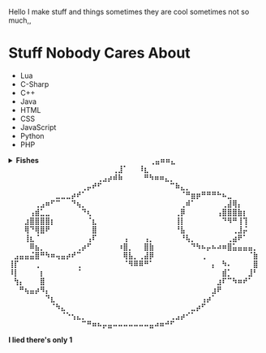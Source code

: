 Hello I make stuff and things sometimes they are cool sometimes not so much,,

# Stuff Nobody Cares About

- Lua
- C-Sharp
- C++
- Java
- HTML
- CSS
- JavaScript
- Python
- PHP

<details>
<summary><b>Fishes</b<</summary>
⠀⠀⠀⠀⠀⠀⠀⠀⠀⠀⠀⠀⠀⠀⠀⠀⠀⠀⠀⠀⠀⢀⣤⠶⠶⣄
⠀⠀⠀⠀⠀⠀⠀⠀⠀⠀⠀⠀⠀⠀⠀⠀⠀⠀⠀⠀⢀⣸⠁⠀⠀⠸⣆
⠀⠀⠀⠀⠀⠀⠀⠀⠀⠀⠀⠀⠀⠀⠀⠀⠀⢀⣠⡴⠾⠷⠀⠀⠀⠀⠛⠳⠶⠶⣄⡀
⠀⠀⠀⠀⠀⠀⠀⠀⠀⠀⠀⠀⠀⠀⢀⡤⠞⠋⠀⠀⠀⠀⠀⠀⠀⠀⠀⠀⠀⠀⠀⠉⠷⣄⡀
⠀⠀⠀⠀⠀⠀⠀⠀⠀⣀⣀⣀⡴⠞⠁⠀⠀⠀⠀⠀⠀⠀⠀⠀⠀⠀⠀⠀⠀⠀⠀⠀⠀⠈⠛⣶⡶⠛⠛⠛⠓⠦⣀
⠀⠀⠀⠀⠀⢀⣠⠶⠋⠉⠀⠀⠙⢦⡀⠀⠀⠀⠀⠀⠀⠀⠀⠀⠀⠀⠀⠀⠀⠀⠀⠀⠀⢀⠾⠁⠀⠀⠀⠀⠀⢀⣼⢿⡄
⠀⠀⠀⠀⢠⣾⣁⣀⠀⠀⠀⠀⠀⠀⠙⢆⠀⠀⠀⠀⠀⠀⠀⠀⠀⠀⠀⠀⠀⠀⠀⠀⢀⡿⠀⠀⠀⠀⠀⠀⢠⣿⣿⣿⣷⡆
⠀⠀⠀⣰⣿⣿⣿⣿⡆⠀⠀⠀⠀⠀⠀⠈⣆⠀⠀⠀⠀⠀⠀⠀⠀⠀⠀⠀⠀⠀⠀⠀⢸⡇⠀⠀⠀⠀⠀⠀⠀⠙⠻⠛⢸⢹
⠀⠀⠀⢿⠙⢿⣿⠟⠀⠀⠀⠀⠀⠀⠀⠀⣿⠀⠀⠀⠀⠀⠀⠀⠀⠀⠀⠀⠀⠀⠀⠀⠘⣧⠀⠀⠀⠀⠀⠀⠀⠀⠀⢀⣸⡬
⠀⠀⠀⢸⣆⠈⠀⠀⠀⠀⠀⠀⠀⠀⠀⢠⠏⠀⠀⠀⠀⠀⢠⠀⠀⠀⢠⡀⠀⠀⠀⠀⠀⠘⢧⡀⠀⠀⠀⠀⠀⠀⢀⣴⠟⠁
⠀⠀⠀⠀⠿⣦⡀⠀⠀⠀⠀⠀⠀⢀⡴⠋⠀⠀⠀⠀⠀⠰⣿⡀⠀⠀⣿⣷⠀⠀⠀⠀⠀⠀⠀⠙⠳⠦⡤⠦⠴⠶⣿⣥⣤⣤⣤⡀
⠀⣠⣤⣤⣬⣿⠛⠳⠶⢤⣤⡴⠞⠉⠀⠀⠀⠀⠀⠀⠀⠀⢿⣧⡀⢀⣼⡿⠀⠀⠀⠀⠀⠀⠀⠀⠀⢀⠀⠀⠀⠀⠀⠀⠀⠀⠈⣷
⢸⡏⠀⠀⠀⢀⠀⠀⠀⠀⠀⠀⠀⢀⠀⠀⠀⠀⠀⠀⠀⠀⠈⠻⠿⠿⠛⠁⠀⠀⠀⠀⠀⠀⠀⠀⠀⠀⠀⡄⠀⠳⠄⠀⠀⠀⠀⣿
⠸⡇⠀⠀⠀⠀⡆⠀⠀⠀⠀⠀⠀⠈⠀⠀⠀⠀⠀⠀⠀⠀⠀⠀⠀⠀⠀⠀⠀⠀⠀⠀⠀⠀⠀⠀⠀⠀⠀⠀⠀⣾⡁⠀⠀⠀⣸⠃
⠀⢳⡄⠀⠀⠀⣿⠀⠀⠀⠀⠀⠀⠀⠀⠀⠀⠀⠀⠀⠀⠀⠀⠀⠀⠀⠀⠀⠀⠀⠀⠀⠀⠀⠀⠀⠀⠀⠀⠀⣰⠏⠉⠳⠶⠞⠁
⠀⠀⠛⢦⣤⡴⠻⡄⠀⠀⠀⠀⠀⠀⠀⠀⠀⠀⠀⠀⠀⠀⠀⠀⠀⠀⠀⠀⠀⠀⠀⠀⠀⠀⠀⠀⠀⠀⠀⣰⠟
⠀⠀⠀⠀⠀⠀⠀⠙⣆⠀⠀⠀⠀⠀⠀⠀⠀⠀⠀⠀⠀⠀⠀⠀⠀⠀⠀⠀⠀⠀⠀⠀⠀⠀⠀⠀⠀⢠⡴⠁
⠀⠀⠀⠀⠀⠀⠀⠀⠈⠳⣄⠀⠀⠀⠀⠀⠀⠀⠀⠀⠀⠀⠀⠀⠀⠀⠀⠀⠀⠀⠀⠀⠀⠀⠀⣀⡴⠋
⠀⠀⠀⠀⠀⠀⠀⠀⠀⠀⠈⠑⢢⣄⡀⠀⠀⠀⠀⠀⠀⠀⠀⠀⠀⠀⠀⠀⠀⠀⠀⢀⣠⡴⠊⠁
⠀⠀⠀⠀⠀⠀⠀⠀⠀⠀⠀⠀⠀⠀⠉⠛⠶⠦⡤⣤⠤⠤⠤⠤⠤⠤⠤⣤⠴⠶⠚⠋

I lied there's only 1
</details>

